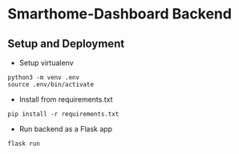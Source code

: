 # Smarthome-Dashboard Backend

## Setup and Deployment

- Setup virtualenv
```
python3 -m venv .env
source .env/bin/activate
```
- Install from requirements.txt
```
pip install -r requirements.txt
```
- Run backend as a Flask app
```
flask run
```